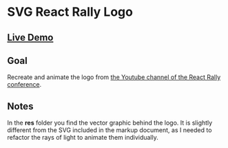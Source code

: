 # SVG React Rally Logo

## [Live Demo](https://codepen.io/borntofrappe/full/KKPZWQK)

## Goal

Recreate and animate the logo from [the Youtube channel of the React Rally conference](https://www.youtube.com/channel/UCXBhQ05nu3L1abBUGeQ0ahw).

## Notes

In the **res** folder you find the vector graphic behind the logo. It is slightly different from the SVG included in the markup document, as I needed to refactor the rays of light to animate them individually.